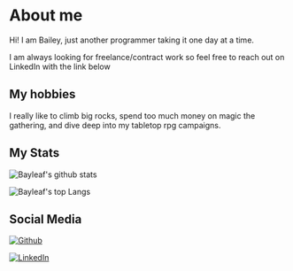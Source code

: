 # About me

Hi! I am Bailey, just another programmer taking it one day at a time.

I am always looking for freelance/contract work so feel free to reach out on LinkedIn with the link below

## My hobbies

I really like to climb big rocks, spend too much money on magic the gathering, and dive deep into my tabletop rpg campaigns.

## My Stats

![Bayleaf's github stats](https://github-readme-stats.vercel.app/api?username=mintybayleaf&show_icons=true&theme=radical)

![Bayleaf's top Langs](https://github-readme-stats.vercel.app/api/top-langs/?username=mintybayleaf&layout=compact&theme=radical)

## Social Media

[![Github](https://img.shields.io/badge/github-%23333333.svg?&logo=github&style=for-the-badge&logoColor=white)](https://github.com/mintybayleaf)

[![LinkedIn](https://img.shields.io/badge/LinkedIn-0077B5?style=for-the-badge&logo=linkedin&logoColor=white)](https://www.linkedin.com/in/baileykocin)


